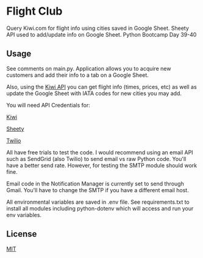 # Flight Club

Query Kiwi.com for flight info using cities saved in Google Sheet. Sheety
API used to add/update info on Google Sheet. Python Bootcamp Day 39-40


## Usage
See comments on main.py. Application allows you to acquire new customers and add
their info to a tab on a Google Sheet.

Also, using the [Kiwi API](kiwi.com) you can get flight info (times, prices, etc)
as well as update the Google Sheet with IATA codes for new cities you may add.

You will need API Credentials for:

[Kiwi](https://partners.kiwi.com/our-solutions/tequila/)

[Sheety](https://sheety.co/)

[Twilio](https://www.twilio.com/docs/sms)

All have free trials to test the code. I would recommend using an email API such
as SendGrid (also Twilio) to send email vs raw Python code. You'll have a better
send rate. However, for testing the SMTP module should work fine.

Email code in the Notification Manager is currently set to send through Gmail.
You'll have to change the SMTP if you have a different email host.

All environmental variables are saved in .env file. See requirements.txt to install
all modules including python-dotenv which will access and run your env variables.

## License
[MIT](https://choosealicense.com/licenses/mit/)